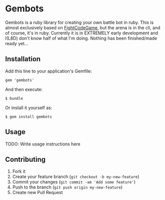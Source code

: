 # Gembots

Gembots is a ruby library for creating your own battle bot in ruby. This is almost exclusively based on [FightCodeGame](http://fightcodegame.com), but the arena is in the cli, and of course, it's in ruby. Currently it is in EXTREMELY early development and I(L8D) don't know half of what I'm doing. Nothing has been finished/made ready yet...

## Installation

Add this line to your application's Gemfile:

    gem 'gembots'

And then execute:

    $ bundle

Or install it yourself as:

    $ gem install gembots

## Usage

TODO: Write usage instructions here

## Contributing

1. Fork it
2. Create your feature branch (`git checkout -b my-new-feature`)
3. Commit your changes (`git commit -am 'Add some feature'`)
4. Push to the branch (`git push origin my-new-feature`)
5. Create new Pull Request
